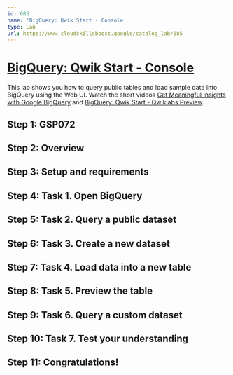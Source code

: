 ```yaml
---
id: 685
name: 'BigQuery: Qwik Start - Console'
type: Lab
url: https://www.cloudskillsboost.google/catalog_lab/685
---
```


# [BigQuery: Qwik Start - Console](https://www.cloudskillsboost.google/catalog_lab/685)

This lab shows you how to query public tables and load sample data into BigQuery using the Web UI. Watch the short videos <A HREF="https://youtu.be/rwZsPjCTkhw">Get Meaningful Insights with Google BigQuery</A> and <A HREF="https://youtu.be/dOpNxH64JIU">BigQuery: Qwik Start - Qwiklabs Preview</A>.

## Step 1: GSP072

## Step 2: Overview

## Step 3: Setup and requirements

## Step 4: Task 1. Open BigQuery

## Step 5: Task 2. Query a public dataset

## Step 6: Task 3. Create a new dataset

## Step 7: Task 4. Load data into a new table

## Step 8: Task 5. Preview the table

## Step 9: Task 6. Query a custom dataset

## Step 10: Task 7. Test your understanding

## Step 11: Congratulations!
